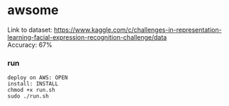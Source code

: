 awsome
======

Link to dataset: https://www.kaggle.com/c/challenges-in-representation-learning-facial-expression-recognition-challenge/data
<br>
Accuracy: 67%

### run
```
deploy on AWS: OPEN
install: INSTALL
chmod +x run.sh
sudo ./run.sh
```
